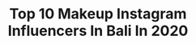 ---
title: Top 10 Makeup Instagram Influencers In Bali In 2020
description: >-
  Find top makeup Instagram influencers in Bali in 2020. Most popular hashtags: #makeupbali #muabali #makeupartist #makeupjakarta.
platform: Instagram
profiles:
  - username: "nutsdaria"
    fullname: >-
      BALI MODEL / INFLUENCER 🇲🇨
    location: "Indonesia"
    followers: 26448
    engagement: 215
    commentsToLikes: 0.038303
    id: ck6tq2poxp2oi0j71gmr14jpq
    verified: false
    hashtags: "#beautymodelbali, #cerclemusic, #omniabali, #beachclubbali"
  - username: "iszakeszti"
    fullname: >-
      iszakeszti
    location: "Indonesia"
    followers: 202053
    engagement: 295
    commentsToLikes: 0.004967
    id: ck5byg1nip2qf0i11cbbk7pns
    verified: true
    hashtags: "#protein, #adidas, #playa, #biotechrestore"
  - username: "sarikayana_wedding"
    fullname: >-
      Sarikayana Wedding Organizer
    location: "Indonesia"
    followers: 48619
    engagement: 95
    commentsToLikes: 0.007382
    id: ck5bzrjb8rplh0i11o7dbrbvv
    verified: false
    hashtags: "#acaralamaran, #makeup2013, #afterbeforemakeup, #by"
  - username: "yasmin.arisandi"
    fullname: >-
      Yasmin Arisandi
    location: "Indonesia"
    followers: 6975
    engagement: 934
    commentsToLikes: 0.026487
    id: ck6udg6i6kwn30j71u275jp2u
    verified: false
    hashtags: "#muabali, #makeupbanyuwangi, #muabanyuwangi, #muajawatengah"
  - username: "angelamericimakeup"
    fullname: >-
      angela merici
    location: "Indonesia"
    followers: 46863
    engagement: 203
    commentsToLikes: 0.029301
    id: ck5cj5uwtu1gl0i11ro75bw2v
    verified: false
    hashtags: "#1hoursleep, #edisikangenmakeupinbridebride, #makeupartistangerang, #weddingjkt"
  - username: "bellabonita_r.a"
    fullname: >-
      BELLBON
    location: "Indonesia"
    followers: 23601
    engagement: 329
    commentsToLikes: 0.003234
    id: ck6tqu9o2ucr60j71053ptlbr
    verified: false
    hashtags: "#weddingidea, #weddingmakeup, #indonesianbrides, #hijabfashion"
  - username: "pengantinnusantara"
    fullname: >-
      Inspirasi Pengantin Nusantara
    location: "Indonesia"
    followers: 133619
    engagement: 115
    commentsToLikes: 0.004974
    id: ck15pa06iwu2u0i19863s2qow
    verified: false
    hashtags: "#padang, #surabayawedding, #fujifilm, #weddingrembang"
  - username: "amospabali"
    fullname: >-
      Amo Spa Bali
    location: "Indonesia"
    followers: 25902
    engagement: 274
    commentsToLikes: 0.019749
    id: ck5zq5ri7tzn10i1413tqhwy8
    verified: false
    hashtags: "#hairspa, #nailsbali, #balievent, #balidelicious"
  - username: "leoafandi_makeup"
    fullname: >-
      Makeup Artist Jakarta
    location: "Indonesia"
    followers: 14478
    engagement: 146
    commentsToLikes: 0.073015
    id: ck8sxxf1qj0v70j78mu4geux1
    verified: false
    hashtags: "#instamakeup, #makeupbali, #makeupjakarta, #jakartamakeupartist"
  - username: "aw.jaya"
    fullname: >-
      𝐀𝐠𝐮𝐧𝐠 𝐖𝐢𝐫𝐚 𝐉𝐚𝐲𝐚
    location: "Indonesia"
    followers: 36088
    engagement: 312
    commentsToLikes: 0.017239
    id: ck5bwhqkelq2q0i11tsqupsvw
    verified: false
    hashtags: "#homeworkout, #workoutinspiration, #flawlessmakeup, #makeupjakarta"
---